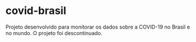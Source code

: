 # covid-brasil
Projeto desenvolvido para monitorar os dados sobre a COVID-19 no Brasil e no mundo. O projeto foi descontinuado.
